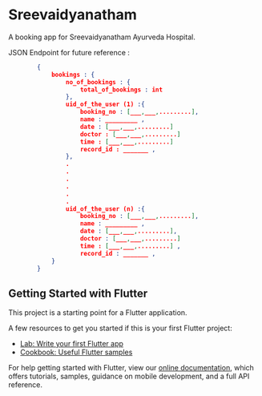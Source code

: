 # Sreevaidyanatham

A booking app for Sreevaidyanatham Ayurveda Hospital.

JSON Endpoint for future reference :
```json
        {
            bookings : {
                no_of_bookings : {
                    total_of_bookings : int
                },
                uid_of_the_user (1) :{
                    booking_no : [___,___,.........],
                    name : _________ ,
                    date : [___,___,.........]
                    doctor : [___,___,.........]
                    time : [___,___,.........]
                    record_id : _______ , 
                },
                .
                .
                .
                .
                .
                .
                uid_of_the_user (n) :{
                    booking_no : [___,___,.........],
                    name : _________ ,
                    date : [___,___,.........],
                    doctor : [___,___,.........]
                    time : [___,___,.........] ,
                    record_id : _______ , 
            }
        }
```

## Getting Started with Flutter

This project is a starting point for a Flutter application.

A few resources to get you started if this is your first Flutter project:

- [Lab: Write your first Flutter app](https://flutter.dev/docs/get-started/codelab)
- [Cookbook: Useful Flutter samples](https://flutter.dev/docs/cookbook)

For help getting started with Flutter, view our
[online documentation](https://flutter.dev/docs), which offers tutorials,
samples, guidance on mobile development, and a full API reference.
